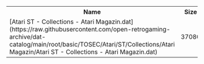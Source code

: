 <table>
<tr><th>Name</th><th>Size</th></tr>
<tr><td>
[Atari ST - Collections - Atari Magazin.dat](https://raw.githubusercontent.com/open-retrogaming-archive/dat-catalog/main/root/basic/TOSEC/Atari/ST/Collections/Atari Magazin/Atari ST - Collections - Atari Magazin.dat)
</td><td>37080</td></tr>
</table>
